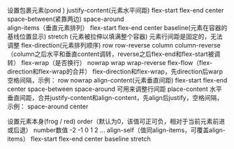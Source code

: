 设置包裹元素(pond )
justify-content(元素水平间距)
  flex-start flex-end center space-between(紧靠两边) space-around  
align-items（垂直元素排列）
  flex-start flex-end center baseline(元素在容器的基线位置显示) stretch (元素被拉伸以填满整个容器)
  元素行间距是固定的，无法调整
flex-direction(元素排列顺序)
  row row-reverse column column-reverse （column之后水平和垂直content调转，reverse之后flex-end和flex-start被调转）
flex-wrap（是否换行）
  nowrap wrap wrap-reverse
flex-flow（flex-direction和flex-wrap的合并）
flex-direction和flex-wrap，先direction后warp空格间隔，示例： row nowrap
align-content(元素垂直间距)
flex-start flex-end center space-between space-around 
  可用来调整行间距
place-content
  水平垂直间距，合并justify-content和align-content，先align后justify，空格间隔，示例： space-around  center 

设置元素本身(frog / red)
order（默认为0，该值可正可负，相对于当前元素前进或后退）
  number数值  -2  -1  0   1  2 ...
align-self（值同align-items，可覆盖align-items）
  flex-start flex-end center baseline stretch
